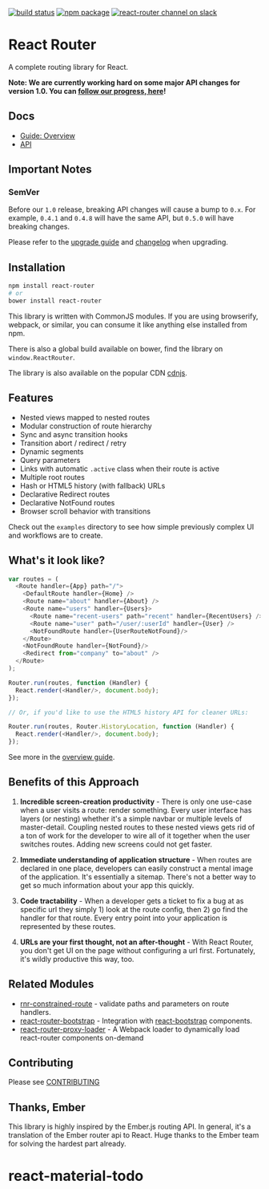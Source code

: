 [![build status](https://img.shields.io/travis/rackt/react-router/master.svg?style=flat-square)](https://travis-ci.org/rackt/react-router)
[![npm package](https://img.shields.io/npm/v/react-router.svg?style=flat-square)](https://www.npmjs.org/package/react-router)
[![react-router channel on slack](https://img.shields.io/badge/slack-react--router@reactiflux-61DAFB.svg?style=flat-square)](http://www.reactiflux.com)

React Router
============

A complete routing library for React.

**Note: We are currently working hard on some major API changes for version 1.0. You can [follow our progress, here](https://github.com/rackt/react-router/tree/master)!**

Docs
----

- [Guide: Overview](/docs/guides/overview.md)
- [API](/docs/api/)

Important Notes
---------------

### SemVer

Before our `1.0` release, breaking API changes will cause a bump to
`0.x`. For example, `0.4.1` and `0.4.8` will have the same API, but
`0.5.0` will have breaking changes.

Please refer to the [upgrade guide](/UPGRADE_GUIDE.md) and
[changelog](/CHANGELOG.md) when upgrading.

Installation
------------

```sh
npm install react-router
# or
bower install react-router
```

This library is written with CommonJS modules. If you are using
browserify, webpack, or similar, you can consume it like anything else
installed from npm.

There is also a global build available on bower, find the library on
`window.ReactRouter`.

The library is also available on the popular CDN [cdnjs](https://cdnjs.com/libraries/react-router).

Features
--------

- Nested views mapped to nested routes
- Modular construction of route hierarchy
- Sync and async transition hooks
- Transition abort / redirect / retry
- Dynamic segments
- Query parameters
- Links with automatic `.active` class when their route is active
- Multiple root routes
- Hash or HTML5 history (with fallback) URLs
- Declarative Redirect routes
- Declarative NotFound routes
- Browser scroll behavior with transitions

Check out the `examples` directory to see how simple previously complex UI
and workflows are to create.

What's it look like?
--------------------

```js
var routes = (
  <Route handler={App} path="/">
    <DefaultRoute handler={Home} />
    <Route name="about" handler={About} />
    <Route name="users" handler={Users}>
      <Route name="recent-users" path="recent" handler={RecentUsers} />
      <Route name="user" path="/user/:userId" handler={User} />
      <NotFoundRoute handler={UserRouteNotFound}/>
    </Route>
    <NotFoundRoute handler={NotFound}/>
    <Redirect from="company" to="about" />
  </Route>
);

Router.run(routes, function (Handler) {
  React.render(<Handler/>, document.body);
});

// Or, if you'd like to use the HTML5 history API for cleaner URLs:

Router.run(routes, Router.HistoryLocation, function (Handler) {
  React.render(<Handler/>, document.body);
});
```

See more in the [overview guide](/docs/guides/overview.md).

Benefits of this Approach
-------------------------

1. **Incredible screen-creation productivity** - There is only one
   use-case when a user visits a route: render something. Every user
   interface has layers (or nesting) whether it's a simple navbar or
   multiple levels of master-detail. Coupling nested routes to these
   nested views gets rid of a ton of work for the developer to wire all
   of it together when the user switches routes. Adding new screens
   could not get faster.

2. **Immediate understanding of application structure** - When routes
   are declared in one place, developers can easily construct a mental
   image of the application. It's essentially a sitemap. There's not a
   better way to get so much information about your app this quickly.

3. **Code tractability** - When a developer gets a ticket to fix a bug
   at as specific url they simply 1) look at the route config, then 2)
   go find the handler for that route. Every entry point into your
   application is represented by these routes.

4. **URLs are your first thought, not an after-thought** - With React
   Router, you don't get UI on the page without configuring a url first.
   Fortunately, it's wildly productive this way, too.

Related Modules
---------------

- [rnr-constrained-route](https://github.com/bjyoungblood/rnr-constrained-route) - validate paths
  and parameters on route handlers.
- [react-router-bootstrap](https://github.com/mtscout6/react-router-bootstrap) - Integration with [react-bootstrap](https://github.com/react-bootstrap/react-bootstrap) components.
- [react-router-proxy-loader](https://github.com/odysseyscience/react-router-proxy-loader) - A Webpack loader to dynamically load react-router components on-demand

Contributing
------------

Please see [CONTRIBUTING](CONTRIBUTING.md)

Thanks, Ember
-------------

This library is highly inspired by the Ember.js routing API. In general,
it's a translation of the Ember router api to React. Huge thanks to the
Ember team for solving the hardest part already.
# react-material-todo
